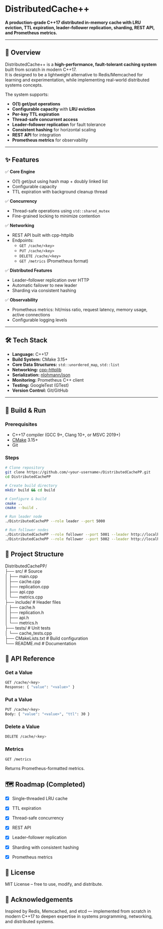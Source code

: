 # DistributedCache++

**A production-grade C++17 distributed in-memory cache with LRU eviction, TTL expiration, leader–follower replication, sharding, REST API, and Prometheus metrics.**

---

## 📌 Overview

DistributedCache++ is a **high-performance, fault-tolerant caching system** built from scratch in modern C++17.  
It is designed to be a lightweight alternative to Redis/Memcached for learning and experimentation, while implementing real-world distributed systems concepts.

The system supports:
- **O(1) get/put operations**
- **Configurable capacity** with **LRU eviction**
- **Per-key TTL expiration**
- **Thread-safe concurrent access**
- **Leader–follower replication** for fault tolerance
- **Consistent hashing** for horizontal scaling
- **REST API** for integration
- **Prometheus metrics** for observability

---

## ✨ Features

✅ **Core Engine**  
- O(1) get/put using hash map + doubly linked list  
- Configurable capacity  
- TTL expiration with background cleanup thread  

✅ **Concurrency**  
- Thread-safe operations using `std::shared_mutex`  
- Fine-grained locking to minimize contention  

✅ **Networking**  
- REST API built with cpp-httplib  
- Endpoints:
  - `GET /cache/<key>`
  - `PUT /cache/<key>`
  - `DELETE /cache/<key>`
  - `GET /metrics` (Prometheus format)

✅ **Distributed Features**  
- Leader–follower replication over HTTP  
- Automatic failover to new leader  
- Sharding via consistent hashing

✅ **Observability**  
- Prometheus metrics: hit/miss ratio, request latency, memory usage, active connections  
- Configurable logging levels

---

## 🛠 Tech Stack

- **Language:** C++17
- **Build System:** CMake 3.15+
- **Core Data Structures:** `std::unordered_map`, `std::list`
- **Networking:** [cpp-httplib](https://github.com/yhirose/cpp-httplib)
- **Serialization:** [nlohmann/json](https://github.com/nlohmann/json)
- **Monitoring:** Prometheus C++ client
- **Testing:** GoogleTest (GTest)
- **Version Control:** Git/GitHub

---

## 🚀 Build & Run

### Prerequisites
- C++17 compiler (GCC 9+, Clang 10+, or MSVC 2019+)
- [CMake](https://cmake.org/) 3.15+
- Git

### Steps
```bash
# Clone repository
git clone https://github.com/<your-username>/DistributedCachePP.git
cd DistributedCachePP

# Create build directory
mkdir build && cd build

# Configure & build
cmake ..
cmake --build .

# Run leader node
./DistributedCachePP --role leader --port 5000

# Run follower nodes
./DistributedCachePP --role follower --port 5001 --leader http://localhost:5000
./DistributedCachePP --role follower --port 5002 --leader http://localhost:5000
```

## 📂 Project Structure

DistributedCachePP/\
├── src/                  # Source\
│   ├── main.cpp\
│   ├── cache.cpp\
│   ├── replication.cpp\
│   ├── api.cpp\
│   └── metrics.cpp\
├── include/              # Header files\
│   ├── cache.h\
│   ├── replication.h\
│   ├── api.h\
│   └── metrics.h\
├── tests/                # Unit tests\
│   └── cache_tests.cpp\
├── CMakeLists.txt        # Build configuration\
└── README.md             # Documentation

## 📜 API Reference

### Get a Value
```bash
GET /cache/<key>
Response: { "value": "<value>" }
```
### Put a Value
```bash
PUT /cache/<key>
Body: { "value": "<value>", "ttl": 30 }
```
### Delete a Value
```bash
DELETE /cache/<key>
```
### Metrics
```bash
GET /metrics
```
Returns Prometheus-formatted metrics.

## 🗺 Roadmap (Completed)

- [x] Single-threaded LRU cache

- [x] TTL expiration

- [x] Thread-safe concurrency

- [x] REST API

- [x] Leader–follower replication

- [x] Sharding with consistent hashing

- [x] Prometheus metrics

## 📜 License
MIT License – free to use, modify, and distribute.

## 🙌 Acknowledgements
Inspired by Redis, Memcached, and etcd — implemented from scratch in modern C++17 to deepen expertise in systems programming, networking, and distributed systems.